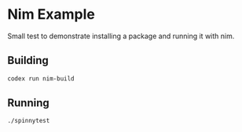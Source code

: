 # Nim Example

Small test to demonstrate installing a package and running it with nim.

## Building

```bash
codex run nim-build
```

## Running

```bash
./spinnytest
```
